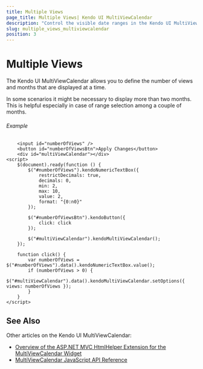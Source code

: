 ```yaml
---
title: Multiple Views
page_title: Multiple Views| Kendo UI MultiViewCalendar
description: "Control the visible date ranges in the Kendo UI MultiViewCalendar and manage the number of its horizontally rendered views."
slug: multiple_views_multiviewcalendar
position: 3
---
```


# Multiple Views

The Kendo UI MultiViewCalendar allows you to define the number of views and months that are displayed at a time.

In some scenarios it might be necessary to display more than two months. This is helpful especially in case of range selection among a couple of months.

###### Example

```dojo
    <input id="numberOfViews" />
    <button id="numberOfViewsBtn">Apply Changes</button>
    <div id="multiViewCalendar"></div>
<script>
    $(document).ready(function () {
        $("#numberOfViews").kendoNumericTextBox({
            restrictDecimals: true,
            decimals: 0,
            min: 2,
            max: 10,
            value: 2,
            format: "{0:n0}"
        });

        $("#numberOfViewsBtn").kendoButton({
            click: click
        });

        $("#multiViewCalendar").kendoMultiViewCalendar();
    });

    function click() {
        var numberOfViews = $("#numberOfViews").data().kendoNumericTextBox.value();
        if (numberOfViews > 0) {
            $("#multiViewCalendar").data().kendoMultiViewCalendar.setOptions({ views: numberOfViews });
        }
    }
</script>
```

## See Also

Other articles on the Kendo UI MultiViewCalendar:

* [Overview of the ASP.NET MVC HtmlHelper Extension for the MultiViewCalendar Widget](/aspnet-mvc/helpers/multiviewcalendar/overview)
* [MultiViewCalendar JavaScript API Reference](/api/javascript/ui/multiviewcalendar)

